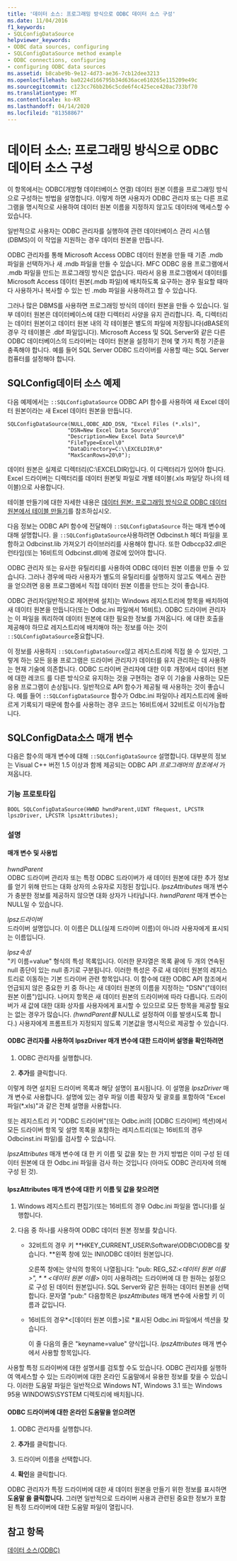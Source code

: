 ```yaml
---
title: '데이터 소스: 프로그래밍 방식으로 ODBC 데이터 소스 구성'
ms.date: 11/04/2016
f1_keywords:
- SQLConfigDataSource
helpviewer_keywords:
- ODBC data sources, configuring
- SQLConfigDataSource method example
- ODBC connections, configuring
- configuring ODBC data sources
ms.assetid: b8cabe9b-9e12-4d73-ae36-7cb12dee3213
ms.openlocfilehash: ba0224d166795b34d636ace610265e115209e49c
ms.sourcegitcommit: c123cc76bb2b6c5cde6f4c425ece420ac733bf70
ms.translationtype: MT
ms.contentlocale: ko-KR
ms.lasthandoff: 04/14/2020
ms.locfileid: "81358867"
---
```

# <a name="data-source-programmatically-configuring-an-odbc-data-source"></a>데이터 소스: 프로그래밍 방식으로 ODBC 데이터 소스 구성

이 항목에서는 ODBC(개방형 데이터베이스 연결) 데이터 원본 이름을 프로그래밍 방식으로 구성하는 방법을 설명합니다. 이렇게 하면 사용자가 ODBC 관리자 또는 다른 프로그램을 명시적으로 사용하여 데이터 원본 이름을 지정하지 않고도 데이터에 액세스할 수 있습니다.

일반적으로 사용자는 ODBC 관리자를 실행하여 관련 데이터베이스 관리 시스템(DBMS)이 이 작업을 지원하는 경우 데이터 원본을 만듭니다.

ODBC 관리자를 통해 Microsoft Access ODBC 데이터 원본을 만들 때 기존 .mdb 파일을 선택하거나 새 .mdb 파일을 만들 수 있습니다. MFC ODBC 응용 프로그램에서 .mdb 파일을 만드는 프로그래밍 방식은 없습니다. 따라서 응용 프로그램에서 데이터를 Microsoft Access 데이터 원본(.mdb 파일)에 배치하도록 요구하는 경우 필요할 때마다 사용하거나 복사할 수 있는 빈 .mdb 파일을 사용하려고 할 수 있습니다.

그러나 많은 DBMS를 사용하면 프로그래밍 방식의 데이터 원본을 만들 수 있습니다. 일부 데이터 원본은 데이터베이스에 대한 디렉터리 사양을 유지 관리합니다. 즉, 디렉터리는 데이터 원본이고 데이터 원본 내의 각 테이블은 별도의 파일에 저장됩니다(dBASE의 경우 각 테이블은 .dbf 파일입니다). Microsoft Access 및 SQL Server와 같은 다른 ODBC 데이터베이스의 드라이버는 데이터 원본을 설정하기 전에 몇 가지 특정 기준을 충족해야 합니다. 예를 들어 SQL Server ODBC 드라이버를 사용할 때는 SQL Server 컴퓨터를 설정해야 합니다.

## <a name="sqlconfigdatasource-example"></a><a name="_core_sqlconfigdatasource_example"></a>SQLConfig데이터 소스 예제

다음 예제에서는 `::SQLConfigDataSource` ODBC API 함수를 사용하여 새 Excel 데이터 원본이라는 새 Excel 데이터 원본을 만듭니다.

```
SQLConfigDataSource(NULL,ODBC_ADD_DSN, "Excel Files (*.xls)",
                   "DSN=New Excel Data Source\0"
                   "Description=New Excel Data Source\0"
                   "FileType=Excel\0"
                   "DataDirectory=C:\\EXCELDIR\0"
                   "MaxScanRows=20\0");
```

데이터 원본은 실제로 디렉터리(C:\EXCELDIR)입니다. 이 디렉터리가 있어야 합니다. Excel 드라이버는 디렉터리를 데이터 원본및 파일로 개별 테이블(.xls 파일당 하나의 테이블)으로 사용합니다.

테이블 만들기에 대한 자세한 내용은 [데이터 원본: 프로그래밍 방식으로 ODBC 데이터 원본에서 테이블 만들기](../../data/odbc/data-source-programmatically-creating-a-table-in-an-odbc-data-source.md)를 참조하십시오.

다음 정보는 ODBC API 함수에 전달해야 `::SQLConfigDataSource` 하는 매개 변수에 대해 설명합니다. 을 `::SQLConfigDataSource`사용하려면 Odbcinst.h 헤더 파일을 포함하고 Odbcinst.lib 가져오기 라이브러리를 사용해야 합니다. 또한 Odbccp32.dll은 런타임(또는 16비트의 Odbcinst.dll)에 경로에 있어야 합니다.

ODBC 관리자 또는 유사한 유틸리티를 사용하여 ODBC 데이터 원본 이름을 만들 수 있습니다. 그러나 경우에 따라 사용자가 별도의 유틸리티를 실행하지 않고도 액세스 권한을 얻으려면 응용 프로그램에서 직접 데이터 원본 이름을 만드는 것이 좋습니다.

ODBC 관리자(일반적으로 제어판에 설치)는 Windows 레지스트리에 항목을 배치하여 새 데이터 원본을 만듭니다(또는 Odbc.ini 파일에서 16비트). ODBC 드라이버 관리자는 이 파일을 쿼리하여 데이터 원본에 대한 필요한 정보를 가져옵니다. 에 대한 호출을 제공해야 하므로 레지스트리에 배치해야 하는 정보를 아는 것이 `::SQLConfigDataSource`중요합니다.

이 정보를 사용하지 `::SQLConfigDataSource`않고 레지스트리에 직접 쓸 수 있지만, 그렇게 하는 모든 응용 프로그램은 드라이버 관리자가 데이터를 유지 관리하는 데 사용하는 현재 기술에 의존합니다. ODBC 드라이버 관리자에 대한 이후 개정에서 데이터 원본에 대한 레코드 를 다른 방식으로 유지하는 것을 구현하는 경우 이 기술을 사용하는 모든 응용 프로그램이 손상됩니다. 일반적으로 API 함수가 제공될 때 사용하는 것이 좋습니다. 예를 들어 `::SQLConfigDataSource` 함수가 Odbc.ini 파일이나 레지스트리에 올바르게 기록되기 때문에 함수를 사용하는 경우 코드는 16비트에서 32비트로 이식가능합니다.

## <a name="sqlconfigdatasource-parameters"></a><a name="_core_sqlconfigdatasource_parameters"></a>SQLConfigData소스 매개 변수

다음은 함수의 매개 변수에 대해 `::SQLConfigDataSource` 설명합니다. 대부분의 정보는 Visual C++ 버전 1.5 이상과 함께 제공되는 ODBC API *프로그래머의 참조에서* 가져옵니다.

### <a name="function-prototype"></a><a name="_core_function_prototype"></a>기능 프로토타입

```
BOOL SQLConfigDataSource(HWND hwndParent,UINT fRequest, LPCSTR lpszDriver, LPCSTR lpszAttributes);
```

### <a name="remarks"></a>설명

#### <a name="parameters-and-usage"></a><a name="_core_parameters_and_usage"></a>매개 변수 및 사용법

*hwndParent*<br/>
ODBC 드라이버 관리자 또는 특정 ODBC 드라이버가 새 데이터 원본에 대한 추가 정보를 얻기 위해 만드는 대화 상자의 소유자로 지정된 창입니다. *lpszAttributes* 매개 변수가 충분한 정보를 제공하지 않으면 대화 상자가 나타납니다. *hwndParent* 매개 변수는 NULL일 수 있습니다.

*lpsz드라이버*<br/>
드라이버 설명입니다. 이 이름은 DLL(실제 드라이버 이름)이 아니라 사용자에게 표시되는 이름입니다.

*lpsz속성*<br/>
"키 이름=value" 형식의 특성 목록입니다. 이러한 문자열은 목록 끝에 두 개의 연속된 null 종단이 있는 null 종기로 구분됩니다. 이러한 특성은 주로 새 데이터 원본의 레지스트리로 이동하는 기본 드라이버 관련 항목입니다. 이 함수에 대한 ODBC API 참조에서 언급되지 않은 중요한 키 중 하나는 새 데이터 원본의 이름을 지정하는 "DSN"("데이터 원본 이름")입니다. 나머지 항목은 새 데이터 원본의 드라이버에 따라 다릅니다. 드라이버가 새 값에 대한 대화 상자를 사용자에게 표시할 수 있으므로 모든 항목을 제공할 필요는 없는 경우가 많습니다. *(hwndParent를* NULL로 설정하여 이를 발생시도록 합니다.) 사용자에게 프롬프트가 지정되지 않도록 기본값을 명시적으로 제공할 수 있습니다.

#### <a name="to-determine-the-description-of-a-driver-for-the-lpszdriver-parameter-using-odbc-administrator"></a>ODBC 관리자를 사용하여 lpszDriver 매개 변수에 대한 드라이버 설명을 확인하려면

1. ODBC 관리자를 실행합니다.

1. **추가**를 클릭합니다.

이렇게 하면 설치된 드라이버 목록과 해당 설명이 표시됩니다. 이 설명을 *lpszDriver* 매개 변수로 사용합니다. 설명에 있는 경우 파일 이름 확장자 및 괄호를 포함하여 "Excel 파일(*.xls)"과 같은 전체 설명을 사용합니다.

또는 레지스트리 키 "ODBC 드라이버"(또는 Odbc.ini의 [ODBC 드라이버] 섹션)에서 모든 드라이버 항목 및 설명 목록을 포함하는 레지스트리(또는 16비트의 경우 Odbcinst.ini 파일)를 검사할 수 있습니다.

*lpszAttributes* 매개 변수에 대 한 키 이름 및 값을 찾는 한 가지 방법은 이미 구성 된 데이터 원본에 대 한 Odbc.ini 파일을 검사 하는 것입니다 (아마도 ODBC 관리자에 의해 구성 된 것).

#### <a name="to-find-keynames-and-values-for-the-lpszattributes-parameter"></a>lpszAttributes 매개 변수에 대한 키 이름 및 값을 찾으려면

1. Windows 레지스트리 편집기(또는 16비트의 경우 Odbc.ini 파일을 엽니다)를 실행합니다.

1. 다음 중 하나를 사용하여 ODBC 데이터 원본 정보를 찾습니다.

   - 32비트의 경우 키 **HKEY_CURRENT_USER\Software\ODBC\ODBC를 찾습니다. **왼쪽 창에 있는 INI\ODBC 데이터 원본입니다.

      오른쪽 창에는 양식의 항목이 나열됩니다: "pub: REG_SZ:*\<데이터 원본 이름>", * * \<데이터 원본 이름>* 이미 사용하려는 드라이버에 대 한 원하는 설정으로 구성 된 데이터 원본입니다. SQL Server와 같은 원하는 데이터 원본을 선택합니다. 문자열 "pub:" 다음항목은 *lpszAttributes* 매개 변수에 사용할 키 이름과 값입니다.

   - 16비트의 경우*\<[데이터 원본 이름>]로 *표시된 Odbc.ini 파일에서 섹션을 찾습니다.

      이 줄 다음의 줄은 "keyname=value" 양식입니다. *lpszAttributes* 매개 변수에서 사용할 항목입니다.

사용할 특정 드라이버에 대한 설명서를 검토할 수도 있습니다. ODBC 관리자를 실행하여 액세스할 수 있는 드라이버에 대한 온라인 도움말에서 유용한 정보를 찾을 수 있습니다. 이러한 도움말 파일은 일반적으로 Windows NT, Windows 3.1 또는 Windows 95용 WINDOWS\SYSTEM 디렉토리에 배치됩니다.

#### <a name="to-obtain-online-help-for-your-odbc-driver"></a>ODBC 드라이버에 대한 온라인 도움말을 얻으려면

1. ODBC 관리자를 실행합니다.

1. **추가**를 클릭합니다.

1. 드라이버 이름을 선택합니다.

1. **확인**을 클릭합니다.

ODBC 관리자가 특정 드라이버에 대한 새 데이터 원본을 만들기 위한 정보를 표시하면 **도움말 을 클릭합니다.** 그러면 일반적으로 드라이버 사용과 관련된 중요한 정보가 포함된 특정 드라이버에 대한 도움말 파일이 열립니다.

## <a name="see-also"></a>참고 항목

[데이터 소스(ODBC)](../../data/odbc/data-source-odbc.md)
